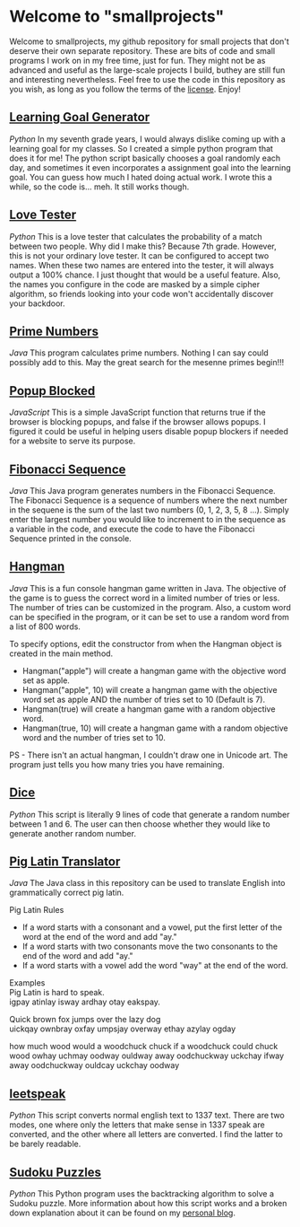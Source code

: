 # Welcome to "smallprojects"
Welcome to smallprojects, my github repository for small projects that don't deserve their own separate repository. These are bits of code and small programs I work on in my free time, just for fun. They might not be as advanced and useful as the large-scale projects I build, buthey are still fun and interesting nevertheless. Feel free to use the code in this repository as you wish, as long as you follow the terms of the [license](https://github.com/jaeheonshim/smallprojects/blob/master/LICENSE). Enjoy!

## [Learning Goal Generator](https://github.com/jaeheonshim/smallprojects/tree/master/Learning%20Goal%20Generator)
*Python*
In my seventh grade years, I would always dislike coming up with a learning goal for my classes. So I created a simple python program that does it for me! The python script basically chooses a goal randomly each day, and sometimes it even incorporates a assignment goal into the learning goal. You can guess how much I hated doing actual work. I wrote this a while, so the code is... meh. It still works though.

## [Love Tester](https://github.com/jaeheonshim/smallprojects/tree/master/Love%20Tester)
*Python*
This is a love tester that calculates the probability of a match between two people. Why did I make this? Because 7th grade. However, this is not your ordinary love tester. It can be configured to accept two names. When these two names are entered into the tester, it will always output a 100% chance. I just thought that would be a useful feature. Also, the names you configure in the code are masked by a simple cipher algorithm, so friends looking into your code won't accidentally discover your backdoor.

## [Prime Numbers](https://github.com/jaeheonshim/smallprojects/tree/master/Prime%20Numbers)
*Java*
This program calculates prime numbers. Nothing I can say could possibly add to this. May the great search for the mesenne primes begin!!!

## [Popup Blocked](https://github.com/jaeheonshim/smallprojects/tree/master/Popup%20Blocked)
*JavaScript*
This is a simple JavaScript function that returns true if the browser is blocking popups, and false if the browser allows popups. I figured it could be useful in helping users disable popup blockers if needed for a website to serve its purpose.

## [Fibonacci Sequence](https://github.com/jaeheonshim/smallprojects/tree/master/Fibonacci%20Sequence)
*Java*
This Java program generates numbers in the Fibonacci Sequence. The Fibonacci Sequence is a sequence of numbers where the next number in the sequene is the sum of the last two numbers (0, 1, 2, 3, 5, 8 ...). Simply enter the largest number you would like to increment to in the sequence as a variable in the code, and execute the code to have the Fibonacci Sequence printed in the console.

## [Hangman](https://github.com/jaeheonshim/smallprojects/tree/master/Hangman)
*Java*
This is a fun console hangman game written in Java. The objective of the game is to guess the correct word in a limited number of tries or less. The number of tries can be customized in the program. Also, a custom word can be specified in the program, or it can be set to use a random word from a list of 800 words.  
  
To specify options, edit the constructor from when the Hangman object is created in the main method.  
  
- Hangman("apple") will create a hangman game with the objective word set as apple.  
- Hangman("apple", 10) will create a hangman game with the objective word set as apple AND the number of tries set to 10 (Default is 7).  
- Hangman(true) will create a hangman game with a random objective word.  
- Hangman(true, 10) will create a hangman game with a random objective word and the number of tries set to 10.  

PS - There isn't an actual hangman, I couldn't draw one in Unicode art. The program just tells you how many tries you have remaining.

## [Dice](https://github.com/jaeheonshim/smallprojects/tree/master/Hangman)
*Python*
This script is literally 9 lines of code that generate a random number between 1 and 6. The user can then choose whether they would like to generate another random number.

## [Pig Latin Translator](https://github.com/jaeheonshim/smallprojects/tree/master/Pig%20Latin%20Translator)
*Java*
The Java class in this repository can be used to translate English into grammatically correct pig latin.

Pig Latin Rules  
- If a word starts with a consonant and a vowel, put the first letter of the word at the end of the word and add "ay."
- If a word starts with two consonants move the two consonants to the end of the word and add "ay."
- If a word starts with a vowel add the word "way" at the end of the word.  

Examples  
Pig Latin is hard to speak.  
igpay atinlay isway ardhay otay eakspay.  

Quick brown fox jumps over the lazy dog  
uickqay ownbray oxfay umpsjay overway ethay azylay ogday  

how much wood would a woodchuck chuck if a woodchuck could chuck wood 
owhay uchmay oodway ouldway away oodchuckway uckchay ifway away oodchuckway ouldcay uckchay oodway

## [leetspeak](https://github.com/jaeheonshim/smallprojects/tree/master/leetspeak)
*Python*
This script converts normal english text to 1337 text. There are two modes, one where only the letters that make sense in 1337 speak are converted, and the other where all letters are converted. I find the latter to be barely readable.

## [Sudoku Puzzles](https://github.com/jaeheonshim/smallprojects/tree/master/Sudoku%20Puzzles)
*Python*
This Python program uses the backtracking algorithm to solve a Sudoku puzzle. More information about how this script works and a broken down explanation about it can be found on my [personal blog](https://jaeheonshim.com/solving-sudoku-puzzles-with-computer-science/).